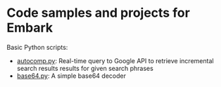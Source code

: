 # Code samples and projects for Embark

Basic Python scripts:
* [autocomp.py](autocomp.py): Real-time query to Google API to retrieve incremental search results
results for given search phrases
* [base64.py](base64.py): A simple base64 decoder
